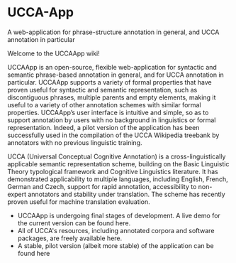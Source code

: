 # UCCA-App
A web-application for phrase-structure annotation in general, and UCCA annotation in particular

Welcome to the UCCAApp wiki!

UCCAApp is an open-source, flexible web-application for syntactic and semantic phrase-based annotation in general, and for UCCA annotation in particular. UCCAApp supports a variety of formal properties that have proven useful for syntactic and semantic representation, such as discontiguous phrases, multiple parents and empty elements, making it useful to a variety of other annotation schemes with similar formal properties. UCCAApp’s user interface is intuitive and simple, so as to support annotation by users with no background in linguistics or formal representation. Indeed, a pilot version of the application has been successfully used in the compilation of the UCCA Wikipedia treebank by annotators with no previous linguistic training.

UCCA (Universal Conceptual Cognitive Annotation) is a cross-linguistically applicable semantic representation scheme, building on the Basic Linguistic Theory typological framework and Cognitive Linguistics literature. It has demonstrated applicability to multiple languages, including English, French, German and Czech, support for rapid annotation, accessibility to non-expert annotators and stability under translation. The scheme has recently proven useful for machine translation evaluation.

- UCCAApp is undergoing final stages of development. A live demo for the current version can be found here.
- All of UCCA's resources, including annotated corpora and software packages, are freely available here.
- A stable, pilot version (albeit more stable) of the application can be found here
